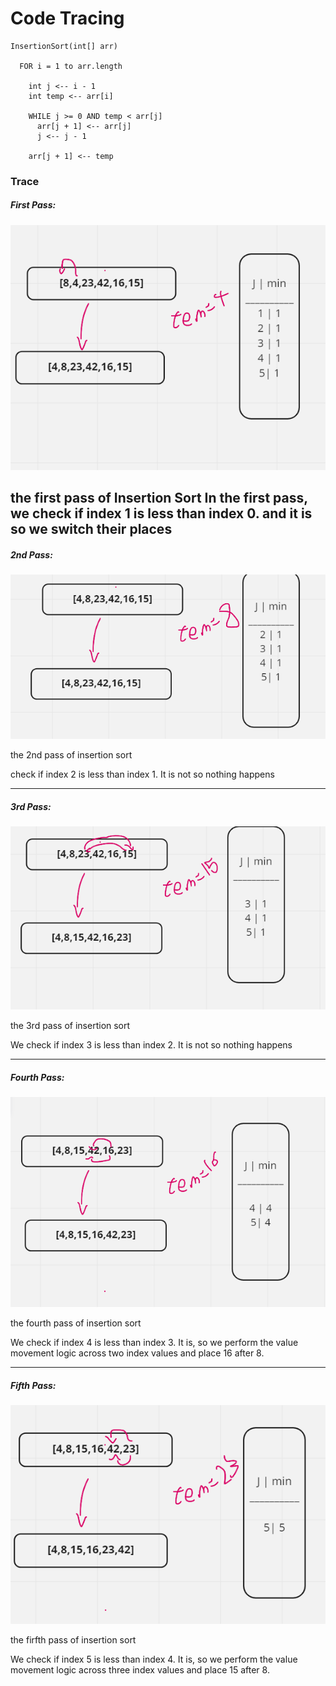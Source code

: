 # Code Tracing 


```
InsertionSort(int[] arr)

  FOR i = 1 to arr.length

    int j <-- i - 1
    int temp <-- arr[i]

    WHILE j >= 0 AND temp < arr[j]
      arr[j + 1] <-- arr[j]
      j <-- j - 1

    arr[j + 1] <-- temp
```

### Trace
##### First Pass:
![pass1](./imgs/1.PNG)

the first pass of Insertion Sort
In the first pass, we check if index 1 is less than index 0. and it is 
so we switch their places
---
##### 2nd Pass:

![pass2](./imgs/2.PNG)

the 2nd pass of insertion sort

check if index 2 is less than index 1. It is not so nothing happens

---
##### 3rd Pass:

![pass3](./imgs/3.PNG)

the 3rd pass of insertion sort

We check if index 3 is less than index 2. It is not so nothing happens

---
##### Fourth Pass:

![pass4](./imgs/4.PNG)

the fourth pass of insertion sort

We check if index 4 is less than index 3. It is, so we perform the value movement logic across two index values and place 16 after 8.

---
##### Fifth Pass:

![pass5](./imgs/5.PNG)

the firfth pass of insertion sort

We check if index 5 is less than index 4. It is, so we perform the value movement logic across three index values and place 15 after 8.
